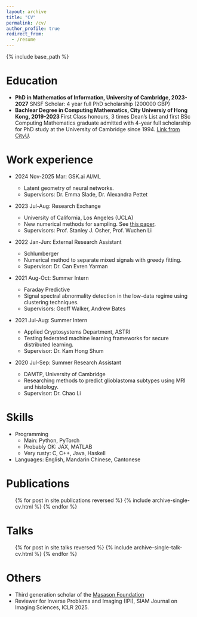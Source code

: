 ```yaml
---
layout: archive
title: "CV"
permalink: /cv/
author_profile: true
redirect_from:
  - /resume
---
```


{% include base_path %}

Education
======
* <b>PhD in Mathematics of Information, University of Cambridge, 2023-2027</b>
  SNSF Scholar: 4 year full PhD scholarship (200000 GBP)
* <b>Bachlear Degree in Computing Mathematics, City Universiy of Hong Kong, 2019-2023 </b>
  First Class honours, 3 times Dean’s List and first BSc Computing Mathematics graduate admitted
  with 4-year full scholarship for PhD study at the University of Cambridge since 1994. [Link from CityU](https://www.cityu.edu.hk/csci/news-events/news-and-achievements/first-bsc-computing-maths-local-graduate-obtained-full). 
<!-- * B.S. in GitHub, GitHub University, 2012 -->

Work experience
======
* 2024 Nov-2025 Mar: GSK.ai AI/ML
  * Latent geometry of neural networks.
  * Supervisors: Dr. Emma Slade, Dr. Alexandra Pettet

* 2023 Jul-Aug: Research Exchange
  * University of California, Los Angeles (UCLA)
  * New numerical methods for sampling. See [this paper](https://arxiv.org/abs/2308.14945).
  * Supervisors: Prof. Stanley J. Osher, Prof. Wuchen Li

* 2022 Jan-Jun: External Research Assistant
  * Schlumberger
  * Numerical method to separate mixed signals with greedy fitting.
  * Supervisor: Dr. Can Evren Yarman

* 2021 Aug-Oct: Summer Intern
  * Faraday Predictive
  * Signal spectral abnormality detection in the low-data regime using clustering techniques.
  * Supervisors: Geoff Walker, Andrew Bates

* 2021 Jul-Aug: Summer Intern
  * Applied Cryptosystems Department, ASTRI
  * Testing federated machine learning frameworks for secure distributed learning.
  * Supervisor: Dr. Kam Hong Shum

* 2020 Jul-Sep: Summer Research Assistant
  * DAMTP, University of Cambridge
  * Researching methods to predict glioblastoma subtypes using MRI and histology.
  * Supervisor: Dr. Chao Li
  
Skills
======
* Programming
  * Main: Python, PyTorch
  * Probably OK: JAX, MATLAB
  * Very rusty: C, C++, Java, Haskell
* Languages: English, Mandarin Chinese, Cantonese

Publications
======
  <ul>{% for post in site.publications reversed %}
    {% include archive-single-cv.html %}
  {% endfor %}</ul>
  
Talks
======
  <ul>{% for post in site.talks reversed %}
    {% include archive-single-talk-cv.html  %}
  {% endfor %}</ul>
  
<!-- Teaching
======
  <ul>{% for post in site.teaching reversed %}
    {% include archive-single-cv.html %}
  {% endfor %}</ul> -->
  
Others
======
* Third generation scholar of the [Masason Foundation](https://masason-foundation.org/en/)
* Reviewer for Inverse Problems and Imaging (IPI), SIAM Journal on Imaging Sciences, ICLR 2025.